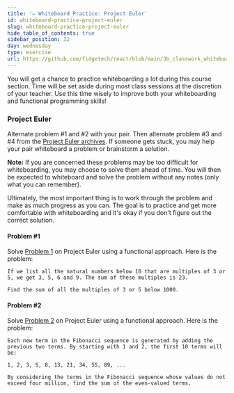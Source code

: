 ```yaml
---
title: '✏️ Whiteboard Practice: Project Euler'
id: whiteboard-practice-project-euler
slug: whiteboard-practice-project-euler
hide_table_of_contents: true
sidebar_position: 32
day: wednesday
type: exercise
url: https://github.com/fidgetech/react/blob/main/3b_classwork_whiteboard_project_euler.md
---
```


You will get a chance to practice whiteboarding a lot during this course section. Time will be set aside during most class sessions at the discretion of your teacher. Use this time wisely to improve both your whiteboarding and functional programming skills!

### Project Euler

Alternate problem #1 and #2 with your pair. Then alternate problem #3 and #4 from the [Project Euler archives](https://projecteuler.net/archives). If someone gets stuck, you may help your pair whiteboard a problem or brainstorm a solution.

**Note:** If you are concerned these problems may be too difficult for whiteboarding, you may choose to solve them ahead of time. You will then be expected to whiteboard and solve the problem without any notes (only what you can remember).

Ultimately, the most important thing is to work through the problem and make as much progress as you can. The goal is to practice and get more comfortable with whiteboarding and it's okay if you don't figure out the correct solution.

#### Problem #1

Solve [Problem 1](https://projecteuler.net/problem=1) on Project Euler using a functional approach. Here is the problem:

```
If we list all the natural numbers below 10 that are multiples of 3 or 5, we get 3, 5, 6 and 9. The sum of these multiples is 23.

Find the sum of all the multiples of 3 or 5 below 1000.
```

#### Problem #2

Solve [Problem 2](https://projecteuler.net/problem=2) on Project Euler using a functional approach. Here is the problem:

```
Each new term in the Fibonacci sequence is generated by adding the previous two terms. By starting with 1 and 2, the first 10 terms will be:

1, 2, 3, 5, 8, 13, 21, 34, 55, 89, ...

By considering the terms in the Fibonacci sequence whose values do not exceed four million, find the sum of the even-valued terms.
```